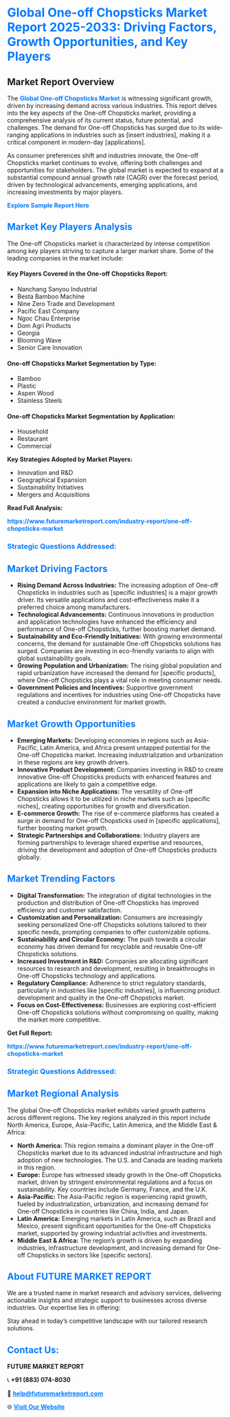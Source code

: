 <h1 style="color: #007BFF;">Global One-off Chopsticks Market Report 2025-2033: Driving Factors, Growth Opportunities, and Key Players</h1>

<section id="overview">
<h2>Market Report Overview</h2>
<p>The <a href="https://www.futuremarketreport.com/industry-report/one-off-chopsticks-market" style="color: #007BFF; text-decoration: none;"><strong>Global One-off Chopsticks Market</strong></a> is witnessing significant growth, driven by increasing demand across various industries. This report delves into the key aspects of the One-off Chopsticks market, providing a comprehensive analysis of its current status, future potential, and challenges. The demand for One-off Chopsticks has surged due to its wide-ranging applications in industries such as [insert industries], making it a critical component in modern-day [applications].</p>
<p>As consumer preferences shift and industries innovate, the One-off Chopsticks market continues to evolve, offering both challenges and opportunities for stakeholders. The global market is expected to expand at a substantial compound annual growth rate (CAGR) over the forecast period, driven by technological advancements, emerging applications, and increasing investments by major players.</p>
</section>

<section id="overview">
<p><a href="https://www.futuremarketreport.com/request-sample/reportId=97975" style="color: #007BFF; text-decoration: none;"><strong>Explore Sample Report Here</strong></a></p>
</section>

<section id="key-players">
<h2 style="color: #007BFF;">Market Key Players Analysis</h2>
<p>The One-off Chopsticks market is characterized by intense competition among key players striving to capture a larger market share. Some of the leading companies in the market include:</p>
<h4>Key Players Covered in the One-off Chopsticks Report:</h4>
<ul><li>Nanchang Sanyou Industrial</li><li>Besta Bamboo Machine</li><li>Nine Zero Trade and Development</li><li>Pacific East Company</li><li>Ngoc Chau Enterprise</li><li>Dom Agri Products</li><li>Georgia</li><li>Blooming Wave</li><li>Senior Care Innovation</li></ul>
<h4>One-off Chopsticks Market Segmentation by Type:</h4>
<ul><li>Bamboo</li><li>Plastic</li><li>Aspen Wood</li><li>Stainless Steels</li></ul>

<h4>One-off Chopsticks Market Segmentation by Application:</h4>
<ul><li>Household</li><li>Restaurant</li><li>Commercial</li></ul>
<p><strong>Key Strategies Adopted by Market Players:</strong></p>
<ul>
<li>Innovation and R&D</li>
<li>Geographical Expansion</li>
<li>Sustainability Initiatives</li>
<li>Mergers and Acquisitions</li>
</ul>
</section>

<section>
<p><strong>Read Full Analysis: </strong></p><a href="https://www.futuremarketreport.com/industry-report/one-off-chopsticks-market" style="color: #007BFF; text-decoration: none;"><strong>https://www.futuremarketreport.com/industry-report/one-off-chopsticks-market</strong></a>
<h3 style="color: #007BFF;">Strategic Questions Addressed:</h3>
</section>

<section id="driving-factors">
<h2 style="color: #007BFF;">Market Driving Factors</h2>
<ul>
<li><strong>Rising Demand Across Industries:</strong> The increasing adoption of One-off Chopsticks in industries such as [specific industries] is a major growth driver. Its versatile applications and cost-effectiveness make it a preferred choice among manufacturers.</li>
<li><strong>Technological Advancements:</strong> Continuous innovations in production and application technologies have enhanced the efficiency and performance of One-off Chopsticks, further boosting market demand.</li>
<li><strong>Sustainability and Eco-Friendly Initiatives:</strong> With growing environmental concerns, the demand for sustainable One-off Chopsticks solutions has surged. Companies are investing in eco-friendly variants to align with global sustainability goals.</li>
<li><strong>Growing Population and Urbanization:</strong> The rising global population and rapid urbanization have increased the demand for [specific products], where One-off Chopsticks plays a vital role in meeting consumer needs.</li>
<li><strong>Government Policies and Incentives:</strong> Supportive government regulations and incentives for industries using One-off Chopsticks have created a conducive environment for market growth.</li>
</ul>
</section>

<section id="growth-opportunities">
<h2 style="color: #007BFF;">Market Growth Opportunities</h2>
<ul>
<li><strong>Emerging Markets:</strong> Developing economies in regions such as Asia-Pacific, Latin America, and Africa present untapped potential for the One-off Chopsticks market. Increasing industrialization and urbanization in these regions are key growth drivers.</li>
<li><strong>Innovative Product Development:</strong> Companies investing in R&D to create innovative One-off Chopsticks products with enhanced features and applications are likely to gain a competitive edge.</li>
<li><strong>Expansion into Niche Applications:</strong> The versatility of One-off Chopsticks allows it to be utilized in niche markets such as [specific niches], creating opportunities for growth and diversification.</li>
<li><strong>E-commerce Growth:</strong> The rise of e-commerce platforms has created a surge in demand for One-off Chopsticks used in [specific applications], further boosting market growth.</li>
<li><strong>Strategic Partnerships and Collaborations:</strong> Industry players are forming partnerships to leverage shared expertise and resources, driving the development and adoption of One-off Chopsticks products globally.</li>
</ul>
</section>

<section id="trending-factors">
<h2 style="color: #007BFF;">Market Trending Factors</h2>
<ul>
<li><strong>Digital Transformation:</strong> The integration of digital technologies in the production and distribution of One-off Chopsticks has improved efficiency and customer satisfaction.</li>
<li><strong>Customization and Personalization:</strong> Consumers are increasingly seeking personalized One-off Chopsticks solutions tailored to their specific needs, prompting companies to offer customizable options.</li>
<li><strong>Sustainability and Circular Economy:</strong> The push towards a circular economy has driven demand for recyclable and reusable One-off Chopsticks solutions.</li>
<li><strong>Increased Investment in R&D:</strong> Companies are allocating significant resources to research and development, resulting in breakthroughs in One-off Chopsticks technology and applications.</li>
<li><strong>Regulatory Compliance:</strong> Adherence to strict regulatory standards, particularly in industries like [specific industries], is influencing product development and quality in the One-off Chopsticks market.</li>
<li><strong>Focus on Cost-Effectiveness:</strong> Businesses are exploring cost-efficient One-off Chopsticks solutions without compromising on quality, making the market more competitive.</li>
</ul>
</section>

<section>
<p><strong>Get Full Report: </strong></p><a href="https://www.futuremarketreport.com/industry-report/one-off-chopsticks-market" style="color: #007BFF; text-decoration: none;"><strong>https://www.futuremarketreport.com/industry-report/one-off-chopsticks-market</strong></a>
<h3 style="color: #007BFF;">Strategic Questions Addressed:</h3>
</section>


<section id="regional-analysis">
<h2 style="color: #007BFF;">Market Regional Analysis</h2>
<p>The global One-off Chopsticks market exhibits varied growth patterns across different regions. The key regions analyzed in this report include North America, Europe, Asia-Pacific, Latin America, and the Middle East & Africa:</p>
<ul>
<li><strong>North America:</strong> This region remains a dominant player in the One-off Chopsticks market due to its advanced industrial infrastructure and high adoption of new technologies. The U.S. and Canada are leading markets in this region.</li>
<li><strong>Europe:</strong> Europe has witnessed steady growth in the One-off Chopsticks market, driven by stringent environmental regulations and a focus on sustainability. Key countries include Germany, France, and the U.K.</li>
<li><strong>Asia-Pacific:</strong> The Asia-Pacific region is experiencing rapid growth, fueled by industrialization, urbanization, and increasing demand for One-off Chopsticks in countries like China, India, and Japan.</li>
<li><strong>Latin America:</strong> Emerging markets in Latin America, such as Brazil and Mexico, present significant opportunities for the One-off Chopsticks market, supported by growing industrial activities and investments.</li>
<li><strong>Middle East & Africa:</strong> The region’s growth is driven by expanding industries, infrastructure development, and increasing demand for One-off Chopsticks in sectors like [specific sectors].</li>
</ul>
</section>

<footer>
<h2 style="color: #007BFF;">About FUTURE MARKET REPORT</h2>
<p>We are a trusted name in market research and advisory services, delivering actionable insights and strategic support to businesses across diverse industries. Our expertise lies in offering:</p>

<p>Stay ahead in today’s competitive landscape with our tailored research solutions.</p>

<h2 style="color: #007BFF;">Contact Us:</h2>
<p><strong>FUTURE MARKET REPORT</strong></p>
<p>📞 <strong>+91 (883) 074-8030</strong></p>
<p>📧 <strong><a href="mailto:help@futuremarketreport.com" style="color: #007BFF;">help@futuremarketreport.com</a></strong></p>
<p>🌐 <strong><a href="https://www.futuremarketreport.com/" style="color: #007BFF;">Visit Our Website</a></strong></p>
</footer>